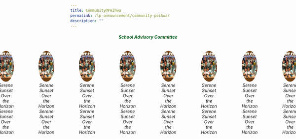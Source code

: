 ```yaml
---
title: Community@Peihwa
permalink: /lp-announcement/community-peihwa/
description: ""
---
```

<h5 style="color:#0B6623; text-align:center;">School Advisory Committee</h5>

<div style="display: flex; justify-content: center;" class="image-container">
<figure>
      <img alt="Serene Sunset Over the Horizon" style="width: 100px;height: 100px; object-fit: cover;border-radius: 50%; overflow: hidden;" src="/images/AlbumStudCounsellor3.jpeg">
<figcaption style="text-align: center; font-style: italic;" class="caption">Serene Sunset Over the Horizon</figcaption>
	<figcaption style="text-align: center; font-style: italic;" class="caption">Serene Sunset Over the Horizon</figcaption>
    </figure>
<figure>
      <img alt="Serene Sunset Over the Horizon" style="width: 100px;height: 100px; object-fit: cover;border-radius: 50%; overflow: hidden;" src="/images/AlbumStudCounsellor3.jpeg">
<figcaption style="text-align: center; font-style: italic;" class="caption">Serene Sunset Over the Horizon</figcaption>
	<figcaption style="text-align: center; font-style: italic;" class="caption">Serene Sunset Over the Horizon</figcaption>
    </figure>
<figure>
      <img alt="Serene Sunset Over the Horizon" style="width: 100px;height: 100px; object-fit: cover;border-radius: 50%; overflow: hidden;" src="/images/AlbumStudCounsellor3.jpeg">
<figcaption style="text-align: center; font-style: italic;" class="caption">Serene Sunset Over the Horizon</figcaption>
	<figcaption style="text-align: center; font-style: italic;" class="caption">Serene Sunset Over the Horizon</figcaption>
    </figure>
<figure>
      <img alt="Serene Sunset Over the Horizon" style="width: 100px;height: 100px; object-fit: cover;border-radius: 50%; overflow: hidden;" src="/images/AlbumStudCounsellor3.jpeg">
<figcaption style="text-align: center; font-style: italic;" class="caption">Serene Sunset Over the Horizon</figcaption>
	<figcaption style="text-align: center; font-style: italic;" class="caption">Serene Sunset Over the Horizon</figcaption>
    </figure>
<figure>
      <img alt="Serene Sunset Over the Horizon" style="width: 100px;height: 100px; object-fit: cover;border-radius: 50%; overflow: hidden;" src="/images/AlbumStudCounsellor3.jpeg">
<figcaption style="text-align: center; font-style: italic;" class="caption">Serene Sunset Over the Horizon</figcaption>
	<figcaption style="text-align: center; font-style: italic;" class="caption">Serene Sunset Over the Horizon</figcaption>
    </figure>
<figure>
      <img alt="Serene Sunset Over the Horizon" style="width: 100px;height: 100px; object-fit: cover;border-radius: 50%; overflow: hidden;" src="/images/AlbumStudCounsellor3.jpeg">
<figcaption style="text-align: center; font-style: italic;" class="caption">Serene Sunset Over the Horizon</figcaption>
	<figcaption style="text-align: center; font-style: italic;" class="caption">Serene Sunset Over the Horizon</figcaption>
    </figure>
<br>
<figure>
      <img alt="Serene Sunset Over the Horizon" style="width: 100px;height: 100px; object-fit: cover;border-radius: 50%; overflow: hidden;" src="/images/AlbumStudCounsellor3.jpeg">
<figcaption style="text-align: center; font-style: italic;" class="caption">Serene Sunset Over the Horizon</figcaption>
	<figcaption style="text-align: center; font-style: italic;" class="caption">Serene Sunset Over the Horizon</figcaption>
    </figure>
<figure>
      <img alt="Serene Sunset Over the Horizon" style="width: 100px;height: 100px; object-fit: cover;border-radius: 50%; overflow: hidden;" src="/images/AlbumStudCounsellor3.jpeg">
<figcaption style="text-align: center; font-style: italic;" class="caption">Serene Sunset Over the Horizon</figcaption>
	<figcaption style="text-align: center; font-style: italic;" class="caption">Serene Sunset Over the Horizon</figcaption>
    </figure>
<figure>
      <img alt="Serene Sunset Over the Horizon" style="width: 100px;height: 100px; object-fit: cover;border-radius: 50%; overflow: hidden;" src="/images/AlbumStudCounsellor3.jpeg">
<figcaption style="text-align: center; font-style: italic;" class="caption">Serene Sunset Over the Horizon</figcaption>
	<figcaption style="text-align: center; font-style: italic;" class="caption">Serene Sunset Over the Horizon</figcaption>
    </figure>
<figure>
      <img alt="Serene Sunset Over the Horizon" style="width: 100px;height: 100px; object-fit: cover;border-radius: 50%; overflow: hidden;" src="/images/AlbumStudCounsellor3.jpeg">
<figcaption style="text-align: center; font-style: italic;" class="caption">Serene Sunset Over the Horizon</figcaption>
	<figcaption style="text-align: center; font-style: italic;" class="caption">Serene Sunset Over the Horizon</figcaption>
    </figure>
<figure>
      <img alt="Serene Sunset Over the Horizon" style="width: 100px;height: 100px; object-fit: cover;border-radius: 50%; overflow: hidden;" src="/images/AlbumStudCounsellor3.jpeg">
<figcaption style="text-align: center; font-style: italic;" class="caption">Serene Sunset Over the Horizon</figcaption>
	<figcaption style="text-align: center; font-style: italic;" class="caption">Serene Sunset Over the Horizon</figcaption>
    </figure>
<figure>
      <img alt="Serene Sunset Over the Horizon" style="width: 100px;height: 100px; object-fit: cover;border-radius: 50%; overflow: hidden;" src="/images/AlbumStudCounsellor3.jpeg">
<figcaption style="text-align: center; font-style: italic;" class="caption">Serene Sunset Over the Horizon</figcaption>
	<figcaption style="text-align: center; font-style: italic;" class="caption">Serene Sunset Over the Horizon</figcaption>
    </figure>
</div>